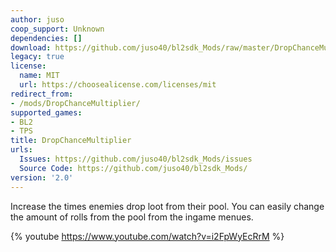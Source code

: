 ```yaml
---
author: juso
coop_support: Unknown
dependencies: []
download: https://github.com/juso40/bl2sdk_Mods/raw/master/DropChanceMultiplier/DropChanceMultiplier.zip
legacy: true
license:
  name: MIT
  url: https://choosealicense.com/licenses/mit
redirect_from:
- /mods/DropChanceMultiplier/
supported_games:
- BL2
- TPS
title: DropChanceMultiplier
urls:
  Issues: https://github.com/juso40/bl2sdk_Mods/issues
  Source Code: https://github.com/juso40/bl2sdk_Mods/
version: '2.0'
---
```

Increase the times enemies drop loot from their pool.
You can easily change the amount of rolls from the pool from the ingame menues.


{% youtube https://www.youtube.com/watch?v=i2FpWyEcRrM %}